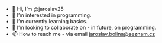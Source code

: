 - 👋 Hi, I’m @jaroslav25
- 👀 I’m interested in programming.
- 🌱 I’m currently learning basics.
- 💞️ I’m looking to collaborate on - in future, on programming. 
- 📫 How to reach me - via email jaroslav.bolina@seznam.cz

<!---
jaroslav25/jaroslav25 is a ✨ special ✨ repository because its `README.md` (this file) appears on your GitHub profile.
You can click the Preview link to take a look at your changes.
--->
